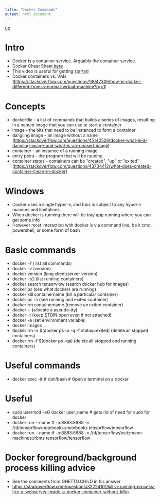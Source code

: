 ```yaml
---
title: "Docker Commands"
output: html_document
---
```

[up](https://mikewise2718.github.io/markdowndocs/)

# Intro
- Docker is a container service. Arguably *the* container service.
- Docker Cheat Sheet [here](https://github.com/wsargent/docker-cheat-sheet#registry--repository)
- This video is useful for getting [started](https://www.youtube.com/watch?v=W3bk2pojLoU)
- Docker containers vs. VMs (https://stackoverflow.com/questions/16047306/how-is-docker-different-from-a-normal-virtual-machine?rq=1)

# Concepts
* dockerfile - a list of commands that builds a series of images, resulting in a named image that you can use to start a container
* image - the bits that need to be instanced to form a container
* dangling image - an image without a name (https://stackoverflow.com/questions/45142528/docker-what-is-a-dangling-image-and-what-is-an-unused-image)
* container - an instance of a running image
* entry point - the program that will be ruuning
* container states - containers can be "created", "up" or "exited" (https://stackoverflow.com/questions/43734412/what-does-created-container-mean-in-docker)


# Windows
- Docker uses a single hyper-v, and thus is subject to any hyper-v nuances and limitations
- When docker is running there will be tray app running where you can get some info
- However most interaction with docker is via command line, be it cmd, powershell, or some form of bash


# Basic commands
* docker -?                  ( list all commands)
* docker -v                  (version)
* docker version             (long client/server version)
* docker -p2                 (list running containers)
* docker search tensorvlow   (search docker hub for images)
* docker ps                  (see what dockers are running)
* docker kill containername  (kill a particular container)
* docker ps -a               (see running and exited container)
* docker rm containername    (remove an exited container)
* docker -i                  (allocate a pseudo-tty)
* docker -t                  (keep STDIN open even if not attached)
* docker -e                  (set environment variable)
* docker images
* docker rm -v $(docker ps -a -q -f status=exited) (delete all stopped containers)
* docker rm -f $(docker ps -qa) (delete all stopped and running containers)

# Useful commands 
* docker exec -it tf /bin/bash  # Open a terminal on a docker

# Useful 
* sudo usermod -aG docker user_name  # gets rid of need for sudo for docker
* docker run --name tf -p:8888:8888 -v //d/tensorflow/notebooks:/notebooks tensorflow/tensorflow
* docker run --name tf -p:8888:8888 -v //d/tensorflow/boltzmann-machines:/rbms tensorflow/tensorflow


# Docker foreground/background process killing advice
- See the comments from GHETTO.CHILD in his answer
- https://stackoverflow.com/questions/32224101/kill-a-running-process-like-a-webserver-inside-a-docker-container-without-killin
